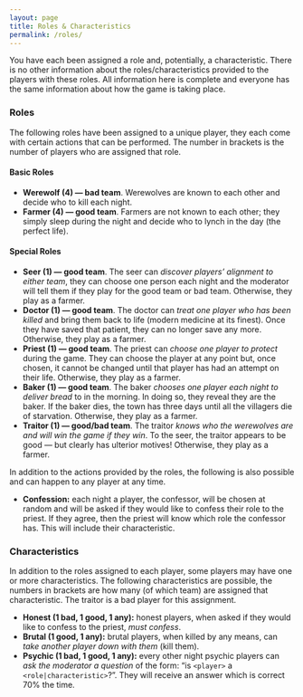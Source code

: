 ```yaml
---
layout: page
title: Roles & Characteristics
permalink: /roles/
---
```

You have each been assigned a role and, potentially, a characteristic. There is no other information about the roles/characteristics provided to the players with these roles. All information here is complete and everyone has the same information about how the game is taking place.  

### Roles 
The following roles have been assigned to a unique player, they each come with certain actions that can be performed. The number in brackets is the number of players who are assigned that role. 

#### Basic Roles
 - **Werewolf (4) — bad team**. Werewolves are known to each other and decide who to kill each night. 
 - **Farmer (4) — good team**. Farmers are not known to each other; they simply sleep during the night and decide who to lynch in the day (the perfect life). 

#### Special Roles
 - **Seer (1) — good team**. The seer can *discover players’ alignment to either team*, they can choose one person each night and the moderator will tell them if they play for the good team or bad team. Otherwise, they play as a farmer. 
 - **Doctor (1) — good team**. The doctor can *treat one player who has been killed* and bring them back to life (modern medicine at its finest). Once they have saved that patient, they can no longer save any more. Otherwise, they play as a farmer. 
 - **Priest (1) — good team**. The priest can *choose one player to protect* during the game. They can choose the player at any point but, once chosen, it cannot be changed until that player has had an attempt on their life.  Otherwise, they play as a farmer. 
 - **Baker (1) — good team**. The baker *chooses one player each night to deliver bread* to in the morning. In doing so, they reveal they are the baker. If the baker dies, the town has three days until all the villagers die of starvation. Otherwise, they play as a farmer. 
 - **Traitor (1) — good/bad team**. The traitor *knows who the werewolves are and will win the game if they win*. To the seer, the traitor appears to be good — but clearly has ulterior motives! Otherwise, they play as a farmer. 

In addition to the actions provided by the roles, the following is also possible and can happen to any player at any time. 
 - **Confession:** each night a player, the confessor, will be chosen at random and will be asked if they would like to confess their role to the priest. If they agree, then the priest will know which role the confessor has. This will include their characteristic. 

### Characteristics 

In addition to the roles assigned to each player, some players may have one or more characteristics. The following characteristics are possible, the numbers in brackets are how many (of which team) are assigned that characteristic. The traitor is a bad player for this assignment. 
 - **Honest (1 bad, 1 good, 1 any):** honest players, when asked if they would like to confess to the priest, *must confess*. 
 - **Brutal (1 good, 1 any):** brutal players, when killed by any means, can *take another player down with them* (kill them). 
 - **Psychic (1 bad, 1 good, 1 any):** every other night psychic players can *ask the moderator a question* of the form: “is `<player>` a `<role|characteristic>`?”. They will receive an answer which is correct 70% the time. 